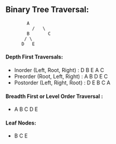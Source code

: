 ## Binary Tree Traversal:

			A
		      /	  \
		    B	    C
		   / \ 
		  D   E


#### Depth First Traversals:
* Inorder (Left, Root, Right) : D B E A C
* Preorder (Root, Left, Right) : A B D E C 
* Postorder (Left, Right, Root) : D E B C A 

#### Breadth First or Level Order Traversal : 
* A B C D E
#### Leaf Nodes:
* B C E
